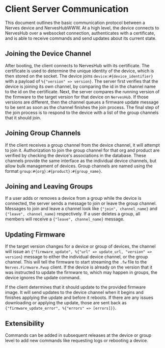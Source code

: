 # Client Server Communication

This document outlines the basic communication protocol between a Nerves device
and NervesHubWWW. At a high level, the device connects to NervesHub over a
websocket connection, authenticates with a certificate, and is able to receive
commands and send updates about its current state.

## Joining the Device Channel

After booting, the client connects to NervesHub with its certificate. The
certificate is used to determine the unique identity of the device, which is
then stored on the socket. The device joins `device:#{device_identifier}` with a
payload of `%{"version" => version}`. The server first verifies that the device
is joining its own channel, by comparing the id in the channel name to the id on
the certificate. Next, the server compares the running version of the firmware
to the target version for that device on `NervesHub`. If those versions are
different, then the channel queues a firmware update message to be sent as soon
as the channel finishes the join process. The final step of the join process is
to respond to the device with a list of the group channels that it should join.

## Joining Group Channels

If the client receives a group channel from the device channel, it will attempt
to join it. Authorization to join the group channel for that org and product
are verified by checking the device's associations in the database. These
channels provide the same interface as the individual device channels, but allow
bulk management of devices. Group channels are named using the format
`group:#{org}:#{product}:#{group_name}`.

## Joining and Leaving Groups

If a user adds or removes a device from a group while the device is connected,
the server sends a message to join or leave the group channel. Messages to join
and leave a channel look like `{"join", channel_name}` and `{"leave",
channel_name}` respectively. If a user deletes a group, all members will receive
a `{"leave", channel_name}` message.

## Updating Firmware

If the target version changes for a device or group of devices, the channel will
issue an `{"firmware_update", %{"url" => update_url, "version" => version}`
message to either the individual device channel, or the group channel. This will
tell the firmware to start streaming the `.fw` file to the
`Nerves.Firmware.Fwup` client. If the device is already on the version that it
was instructed to update the firmware to, which may happen in groups, the device
ignores the update command.

If the client determines that it should update to the provided firmware image.
It will send updates to the device channel when it begins and finishes applying
the update and before it reboots. If there are any issues downloading or
applying the update, those are sent back as `{"firmware_update_error",
%{"errors" => [errors]}}`.


## Extensibility

Commands can be added in subsequent releases at the device or group level to add
new commands like requesting logs or rebooting a device.
